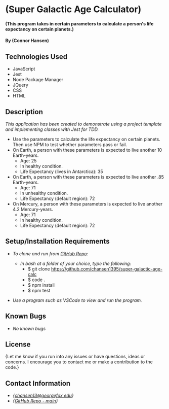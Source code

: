 # (Super Galactic Age Calculator)

#### (This program takes in certain parameters to calculate a person's life expectancy on certain planets.)

#### By (Connor Hansen)

## Technologies Used

* JavaScript
* Jest
* Node Package Manager
* JQuery
* CSS
* HTML

## Description

_This application has been created to demonstrate using a project template and implementing classes with Jest for TDD._

* Use the parameters to calculate the life expectancy on certain planets. Then use NPM to test whether parameters pass or fail.
* On Earth, a person with these parameters is expected to live another 10 Earth-years.
  - Age: 25
  - In healthy condition.
  - Life Expectancy (lives in Antarctica): 35
* On Earth, a person with these parameters is expected to live another .85 Earth-years.
  - Age: 71
  - In unhealthy condition.
  - Life Expectancy (default region): 72
* On Mercury, a person with these parameters is expected to live another 4.2 Mercury-years.
  - Age: 71
  - In healthy condition.
  - Life Expectancy (default region): 72


## Setup/Installation Requirements

- _To clone and run from [GitHub Repo](https://github.com/chansen1395/super-galactic-age-calc):_

  - _In bash at a folder of your choice, type the following:_
    - $ git clone https://github.com/chansen1395/super-galactic-age-calc
    - $ code .
    - $ npm install
    - $ npm test
- _Use a program such as VSCode to view and run the program._

## Known Bugs

* _No known bugs_

## License

{Let me know if you run into any issues or have questions, ideas or concerns. I encourage you to contact me or make a contribution to the code.}

## Contact Information

- _{<chansen13@georgefox.edu>}_
- _{[GitHub Repo - main](https://github.com/chansen1395/super-galactic-age-calc)}_